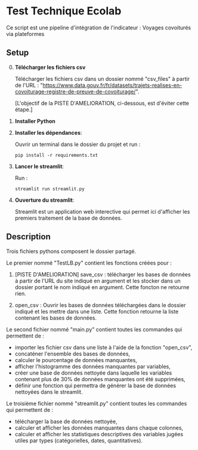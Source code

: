 # Test Technique Ecolab

Ce script est une pipeline d'intégration de l'indicateur : Voyages covoiturés via plateformes

## Setup

0. **Télécharger les fichiers csv**

    Télécharger les fichiers csv dans un dossier nommé "csv_files" à partir de l'URL : "https://www.data.gouv.fr/fr/datasets/trajets-realises-en-covoiturage-registre-de-preuve-de-covoiturage/".

    [L'objectif de la PISTE D'AMELIORATION, ci-dessous, est d'éviter cette étape.]

1. **Installer Python**

2. **Installer les dépendances**:

    Ouvrir un terminal dans le dossier du projet et run :
    ```
    pip install -r requirements.txt

3. **Lancer le streamlit**:

    Run :
    ```
    streamlit run streamlit.py
    ```
4. **Ouverture du streamlit**:

    Streamlit est un application web interective qui permet ici d'afficher les premiers traitement de la base de données.
   
## Description

Trois fichiers pythons composent le dossier partagé. 

Le premier nommé "TestLB.py" contient les fonctions créées pour :

1. [PISTE D'AMELIORATION] save_csv : télécharger les bases de données à partir de l'URL du site indiqué en argument et les stocker dans un dossier portant le nom indiqué en argument. Cette foncton ne retourne rien.

2. open_csv : Ouvrir les bases de données téléchargées dans le dossier indiqué et les mettre dans une liste. Cette fonction retourne la liste contenant les bases de données. 

Le second fichier nommé "main.py"  contient toutes les commandes qui permettent de :
- importer les fichier csv dans une liste à l'aide de la fonction "open_csv",
- concaténer l'ensemble des bases de données,
- calculer le pourcentage de données manquantes,
- afficher l'histogramme des données manquantes par variables,
- créer une base de données nettoyée dans laquelle les variables contenant plus de 30% de données manquantes ont été supprimées,
- définir une fonction qui permettra de générer la base de données nettoyées dans le streamlit.

Le troisième fichier nommé "streamlit.py" contient toutes les commandes qui permettent de :
- télécharger la base de données nettoyée,
- calculer et afficher les données manquantes dans chaque colonnes,
- calculer et afficher les statistiques descriptives des variables jugées utiles par types (catégorielles, dates, quantitatives).
